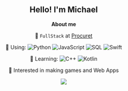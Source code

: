 
  
<div align = "center">
<h2>Hello! I'm Michael</h2>

**About me**

💼 `FullStack` at [Procuret](https://procuret.com/)

👾 Using: 
![Python](https://img.shields.io/badge/-Python-000?&logo=Python)
![JavaScript](https://img.shields.io/badge/-JavaScript-000?&logo=JavaScript)
![SQL](https://img.shields.io/badge/-SQL-000?&logo=MySQL)
![Swift](https://img.shields.io/badge/-Swift-000?&logo=Swift)

🤖 Learning:
![C++](https://img.shields.io/badge/-C++-000?&logo=c%2b%2b&logoColor=00599C)
![Kotlin](https://img.shields.io/badge/-Kotlin-000?&logo=Kotlin)

🖤 Interested in making games and Web Apps
<div>

![](https://komarev.com/ghpvc/?username=Barnards&color=a573ff&label=VISITORS:&style=flat)

</div>
</div>



